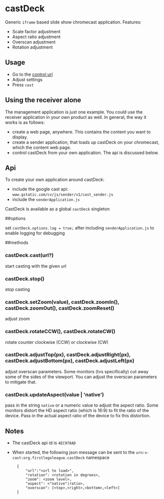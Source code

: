 castDeck
========

Generic `iframe` based slide show chromecast application. Features:

- Scale factor adjustment
- Aspect ratio adjustment
- Overscan adjustment
- Rotation adjustment

Usage
-----

- Go to the [control url](https://firstlegoleague.github.io/castDeck)
- Adjust settings
- Press `cast`

Using the receiver alone
-----

The management application is just one example. You could use the receiver application in your own product as well. In general, the way it works is as follows:

- create a web page, anywhere. This contains the content you want to display.
- create a sender application, that loads up castDeck on your chromecast, which the content web page.
- control castDeck from your own application. The api is discussed below.

Api
-----

To create your own application around castDeck:

- include the google cast api: `www.gstatic.com/cv/js/sender/v1/cast_sender.js`
- include the `senderApplication.js`

CastDeck is available as a global `castDeck` singleton

##options

set `castDeck.options.log = true;` after including `senderApplication.js` to enable logging for debugging

##methods

### castDeck.cast(url?)

start casting with the given url

### castDeck.stop()

stop casting

### castDeck.setZoom(value), castDeck.zoomIn(), castDeck.zoomOut(), castDeck.zoomReset()

adjust zoom

### castDeck.rotateCCW(), castDeck.rotateCW()

rotate counter clockwise (CCW) or clockwise (CW)

### castDeck.adjustTop(px), castDeck.adjustRight(px), castDeck.adjustBottom(px), castDeck.adjustLeft(px)

adjust overscan parameters. Some monitors (tvs specifically) cut away some of the sides of the viewport. You can adjust the overscan parameters to mitigate that.

### castDeck.updateAspect(value | 'native')

pass in the string `native` or a numeric value to adjust the aspect ratio. Some monitors distort the HD aspect ratio (which is 16:9) to fit the ratio of the device. Pass in the actual aspect ratio of the device to fix this distortion.

Notes
---

- The castDeck api id is `4EC978AD`
- When started, the following json message can be sent to the `urn:x-cast:org.firstlegoleague.castDeck` namespace

        {
            "url":"<url to load>",
            "rotation": <rotation in degrees>,
            "zoom": <zoom level>,
            "aspect": <"native"|ratio>,
            "overscan": [<top>,<right>,<bottom>,<left>]
        }
